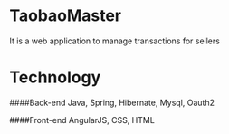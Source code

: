 # TaobaoMaster

It is a web application to manage transactions for sellers

# Technology

####Back-end
Java, Spring, Hibernate, Mysql, Oauth2

####Front-end
AngularJS, CSS, HTML